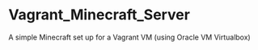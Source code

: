 # Vagrant_Minecraft_Server

A simple Minecraft set up for a Vagrant VM (using Oracle VM Virtualbox)
